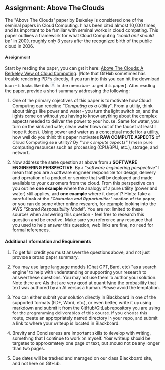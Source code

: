 ## Assignment: Above The Clouds 

The "Above The Clouds" paper by Berkeley is considered one of the seminal papers in Cloud Computing.  It has been cited almost 10,000 times, and its important to be familiar with seminal works in cloud computing.  This paper outlines a framework for what Cloud Computing _"could and should be"_ in 2009, roughly only 3 years after the recognized birth of the public cloud in 2006.

#### Assignment

Start by reading the paper, you can get it here: [Above The Clouds: A Berkeley View of Cloud Computing](./AboveTheClouds.pdf).  [Note that GitHub sometimes has trouble rendering PDFs directly, if you run into this you can hit the download icon - it looks like this <img src="./GH_Download_Icon.png" height="20 "> in the menu bar- to get this paper].  After reading the paper, provide a short summary addressing the following:

1. One of the primary objectives of this paper is to motivate how Cloud Computing can redefine _"Computing as a Utility"_.  From a utility, think about things like power and water - you turn the light switch on, and the lights come on without you having to know anything about the complex aspects needed to deliver the power to your house.  Same for water, you turn on the sink and safe, clean water flows out of the faucet (at least I hope it does).  Using power and water as a conceptual model for a utility, how well do you think this paper motivates **RAW COMPUTE ASPECTS** of Cloud Computing as a utility?  By _"raw compute aspects"_ I mean pure computing resources such as processing (CPU/GPU, etc.), storage, and network. 

2. Now address the same question as above from a **SOFTWARE ENGINEERING PERSPECTIVE**. By a _"software engineering perspective"_ I mean that you are a software engineer responsible for design, delivery and operation of a product or service that will be deployed and made available to your customers from the cloud. From this perspective can you outline **one example** where the analogy of a pure utility (power and water) still applies, and **one example** where it doesn't?  Hints: Take a careful look at the _"Obstacles and Opportunities"_ section of the paper, or you can do some other online research, for example looking into the AWS _"Shared Responsibility Model"_.  You are not limited to these sources when answering this question - feel free to research this question and be creative.  Make sure you reference any resource that you used to help answer this question, web links are fine, no need for formal references.

#### Additional Information and Requirements

1. To get full credit you must answer the questions above, and not just provide a broad paper summary.

2. You may use large language models (Chat GPT, Bard, etc) "as a search engine" to help with understanding or supporting your research to answer these questions.  You may not use them to author your solution.  Note there are AIs that are very good at quantifying the probability that text was authored by an AI versus a human.  Please avoid the temptation. 

3. You can either submit your solution directly in Blackboard in one of the supported formats (PDF, Word, etc.), or even better, write it up using markdown and submit it from the GitHub/GitLab repository you are using for the programming deliverables of this course.  If you choose this route, create an appropriately named directory in your repo, and submit a link to where your writeup is located in Blackboard.  

4. Brevity and Conciseness are important skills to develop with writing, something that I continue to work on myself.  Your writeup should be targeted to approximately one page of text, but should not be any longer than two pages. 

5. Due dates will be tracked and managed on our class Blackboard site, and not here on GitHub. 